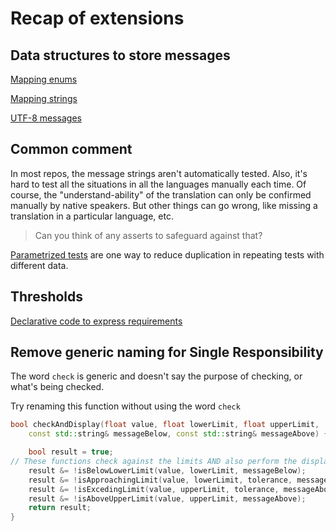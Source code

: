 # Recap of extensions

## Data structures to store messages

[Mapping enums](https://github.com/code-craft-igt-1/simple-monitor-in-cpp-manojsubrahmanian/blob/4608a4b1a075490f65140a06ffda5989e90b6a32/vitals_messages.h)

[Mapping strings](https://github.com/code-craft-igt-1/simple-monitor-in-cpp-Lokesh-Kumar-121/blob/ef5f17a648f3fbb7a3ce6390970fcce0f5600b0b/monitor.cpp)

[UTF-8 messages](https://github.com/code-craft-igt-1/simple-monitor-in-cpp-Sasikalaas28/blob/733e8a7269b98bd80fd1a5964f1d1962c0026586/monitor.cpp)

## Common comment

In most repos, the message strings aren't automatically tested.
Also, it's hard to test all the situations in all the languages manually each time.
Of course, the "understand-ability" of the translation can only be confirmed manually by native speakers.
But other things can go wrong, like missing a translation in a particular language, etc.

>Can you think of any asserts to safeguard against that?

[Parametrized tests](https://github.com/code-craft-igt-1/simple-monitor-in-cpp-lll2yu/blob/4c568883ecfbcde78a816fe6596d3fe74d6ae334/test-vitalchecker.cpp) are one way to reduce duplication in repeating tests with different data.

## Thresholds

[Declarative code to express requirements](https://github.com/code-craft-igt-1/simple-monitor-in-cpp-manojsubrahmanian/blob/4608a4b1a075490f65140a06ffda5989e90b6a32/vitals_monitor.h)

## Remove generic naming for Single Responsibility

The word `check` is generic and doesn't say the purpose of checking, or what's being checked.

Try renaming this function without using the word `check`

```cpp
bool checkAndDisplay(float value, float lowerLimit, float upperLimit,
    const std::string& messageBelow, const std::string& messageAbove) {

    bool result = true;
// These functions check against the limits AND also perform the display of the given message
    result &= !isBelowLowerLimit(value, lowerLimit, messageBelow);
    result &= !isApproachingLimit(value, lowerLimit, tolerance, messageBelow);
    result &= !isExcedingLimit(value, upperLimit, tolerance, messageAbove);
    result &= !isAboveUpperLimit(value, upperLimit, messageAbove);
    return result;
}
```
